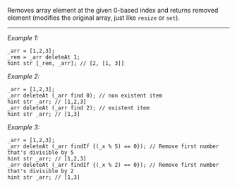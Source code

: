Removes array element at the given 0-based index and returns removed element (modifies the original array, just like `resize` or `set`).


---
*Example 1:*
```sqf
_arr = [1,2,3];
_rem = _arr deleteAt 1;
hint str [_rem, _arr]; // [2, [1, 3]]
```

*Example 2:*
```sqf
_arr = [1,2,3];
_arr deleteAt (_arr find 0); // non existent item
hint str _arr; // [1,2,3]
_arr deleteAt (_arr find 2); // existent item
hint str _arr; // [1,3]
```

*Example 3:*
```sqf
_arr = [1,2,3];
_arr deleteAt (_arr findIf {(_x % 5) == 0}); // Remove first number that's divisible by 5
hint str _arr; // [1,2,3]
_arr deleteAt (_arr findIf {(_x % 2) == 0}); // Remove first number that's divisible by 2
hint str _arr; // [1,3]
```